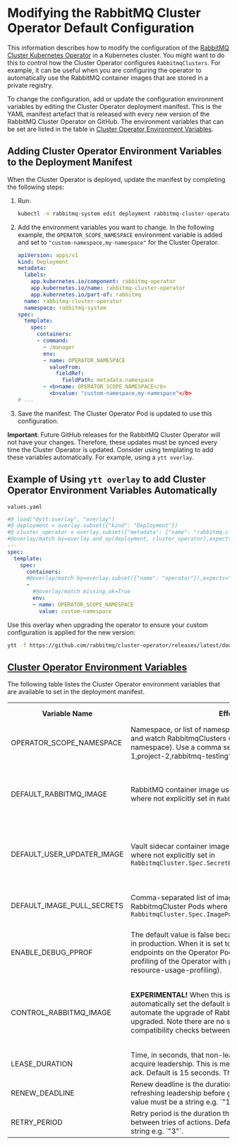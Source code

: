 <!--
Copyright (c) 2020-2022 VMware, Inc. or its affiliates.

All rights reserved. This program and the accompanying materials
are made available under the terms of the under the Apache License,
Version 2.0 (the "License”); you may not use this file except in compliance
with the License. You may obtain a copy of the License at

https://www.apache.org/licenses/LICENSE-2.0

Unless required by applicable law or agreed to in writing, software
distributed under the License is distributed on an "AS IS" BASIS,
WITHOUT WARRANTIES OR CONDITIONS OF ANY KIND, either express or implied.
See the License for the specific language governing permissions and
limitations under the License.
-->

# Modifying the RabbitMQ Cluster Operator Default Configuration

This information describes how to modify the configuration of the [RabbitMQ Cluster Kubernetes Operator](./operator-overview) in a Kubernetes cluster.
You might want to do this to control how the Cluster Operator configures `RabbitmqClusters`. For example, it can be useful when you are configuring the
operator to automatically use the RabbitMQ container images that are stored in a private registry.

To change the configuration, add or update the configuration environment variables by editing the
Cluster Operator deployment manifest. This is the YAML manifest artefact that is released with every new version of the RabbitMQ Cluster Operator on GitHub.
The environment variables that can be set are listed in the table in [Cluster Operator Environment Variables](#parameters).

## Adding Cluster Operator Environment Variables to the Deployment Manifest

When the Cluster Operator is deployed, update the manifest by completing the following steps:

1. Run:
    ```bash
    kubectl -n rabbitmq-system edit deployment rabbitmq-cluster-operator
    ```
2. Add the environment variables you want to change. In the following example, the `OPERATOR_SCOPE_NAMESPACE` environment variable is added and set
   to `"custom-namespace,my-namespace"` for the Cluster Operator.
    ```yaml
    apiVersion: apps/v1
    kind: Deployment
    metadata:
      labels:
        app.kubernetes.io/component: rabbitmq-operator
        app.kubernetes.io/name: rabbitmq-cluster-operator
        app.kubernetes.io/part-of: rabbitmq
      name: rabbitmq-cluster-operator
      namespace: rabbitmq-system
    spec:
      template:
        spec:
          containers:
          - command:
            - /manager
            env:
            - name: OPERATOR_NAMESPACE
              valueFrom:
                fieldRef:
                  fieldPath: metadata.namespace
            - <b>name: OPERATOR_SCOPE_NAMESPACE</b>
              <b>value: "custom-namespace,my-namespace"</b>
    # ...
    ```
3. Save the manifest. The Cluster Operator Pod is updated to use this configuration.

**Important**: Future GitHub releases for the RabbitMQ Cluster Operator will not have your changes.
Therefore, these updates must be synced every time
the Cluster Operator is updated. Consider using templating to add these variables automatically.
For example, using a `ytt overlay`.

## Example of Using `ytt overlay` to add Cluster Operator Environment Variables Automatically

<code>values.yaml</code>

```yaml
#@ load("@ytt:overlay", "overlay")
#@ deployment = overlay.subset({"kind": "Deployment"})
#@ cluster_operator = overlay.subset({"metadata": {"name": "rabbitmq-cluster-operator"}})
#@overlay/match by=overlay.and_op(deployment, cluster_operator),expects="1+"
---
spec:
  template:
    spec:
      containers:
      #@overlay/match by=overlay.subset({"name": "operator"}),expects="1+"
      -
        #@overlay/match missing_ok=True
        env:
        - name: OPERATOR_SCOPE_NAMESPACE
          value: custom-namespace
```
Use this overlay when upgrading the operator to ensure your custom configuration is applied for the new version:
```bash
ytt -f https://github.com/rabbitmq/cluster-operator/releases/latest/download/cluster-operator.yml -f values.yaml | kubectl apply -f -
```

## <a id='parameters' class='anchor' href='#parameters'>Cluster Operator Environment Variables</a>

The following table listes the Cluster Operator environment variables that are available to set in the deployment manifest.

<table>
  <tr>
    <th>
    Variable Name
    </th>
    <th>
    Effect when Set
    </th>
    <th>
    Effect when not Set
    </th>
  </tr>
  <tr>
    <td>
    OPERATOR_SCOPE_NAMESPACE
    </td>
    <td>
    Namespace, or list of namespaces, which the operator will reconcile and watch RabbitmqClusters (independent of installation namespace).
    Use a comma separator, without spaces e.g. "project-1,project-2,rabbitmq-testing"
    </td>
    <td>
    All namespaces are watched and reconciled
    </td>
  </tr>
  <tr>
    <td>
    DEFAULT_RABBITMQ_IMAGE
    </td>
    <td>
    RabbitMQ container image used for new RabbitmqCluster Pods where not explicitly set in <code>RabbitmqCluster.Spec.Image</code>
    </td>
    <td>
    Operator uses the latest RabbitMQ container image available at time of release for new Pods
    </td>
  </tr>
  <tr>
    <td>
    DEFAULT_USER_UPDATER_IMAGE
    </td>
    <td>
    Vault sidecar container image used for new RabbitmqCluster Pods where not explicitly set in <code>RabbitmqCluster.Spec.SecretBackend.Vault.DefaultUserUpdaterImage</code>
    </td>
    <td>
    Operator uses the latest sidecar container image available at time of release for new Pods
    </td>
  </tr>
  <tr>
    <td>
    DEFAULT_IMAGE_PULL_SECRETS
    </td>
    <td>
    Comma-separated list of imagePullSecrets to set by default on all RabbitmqCluster Pods where not explicitly set in <code>RabbitmqCluster.Spec.ImagePullSecrets</code>
    </td>
    <td>
    New RabbitmqCluster Pods have no imagePullSecrets by default
    </td>
  </tr>
  <tr>
    <td>
    ENABLE_DEBUG_PPROF
    </td>
    <td>
    The default value is false because this variable should NOT be used in production. When it is set to true, it exposes a set of debug endpoints
    on the Operator Pod's metrics port for CPU and [memory profiling of the Operator with pprof](./debug-operator.md#operator-resource-usage-profiling).
    </td>
    <td>
    The pprof debug endpoint will not be exposed on the Operator Pod.
    </td>
  </tr>
  <tr>
    <td>
      CONTROL_RABBITMQ_IMAGE
    </td>
    <td>
      <b>EXPERIMENTAL!</b> When this is set to <code>true</code>, the operator will <b>always</b> automatically set the default image tags.
      This can be used to automate the upgrade of RabbitMQ clusters, when the Operator is upgraded. Note there are no safety checks
      performed, nor any compatibility checks between RabbitMQ versions.
    </td>
    <td>
      The Operator does not control the image. The user is responsible for updating RabbitmqCluster image.
    </td>
  </tr>
  <tr>
    <td>
      LEASE_DURATION
    </td>
    <td>
      Time, in seconds, that non-leader candidates will wait to force acquire leadership. This is measured against time of last observed ack.
      Default is 15 seconds. The value must be a string e.g. `"30"`.
    </td>
    <td>
      Default value is set to 15 seconds.
    </td>
  </tr>
  <tr>
    <td>
      RENEW_DEADLINE
    </td>
    <td>
      Renew deadline is the duration that the acting controlplane will retry refreshing leadership before giving up. Default is 10 seconds.
      The value must be a string e.g. `"10"`.
    </td>
    <td>
      Default value is set to 10 seconds.
    </td>
  </tr>
  <tr>
    <td>
      RETRY_PERIOD
    </td>
    <td>
      Retry period is the duration the LeaderElector clients should wait between tries of actions. Default is 2 seconds.
      The value must be a string e.g. `"3"`.
    </td>
    <td>
      Default value is set to 2 seconds.
    </td>
  </tr>
</table>
